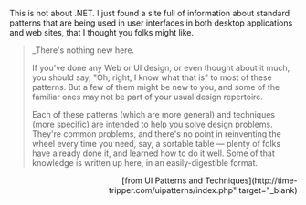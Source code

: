 This is not about .NET. I just found a site full of information about standard patterns that are being used in user interfaces in both desktop applications and web sites, that I thought you folks might like.

> _There's nothing new here.
>
> If you've done any Web or UI design, or even thought about it much, you should say, "Oh, right, I know what that is" to most of these patterns. But a few of them might be new to you, and some of the familiar ones may not be part of your usual design repertoire.
>
> Each of these patterns (which are more general) and techniques (more specific) are intended to help you solve design problems. They're common problems, and there's no point in reinventing the wheel every time you need, say, a sortable table &#8212; plenty of folks have already done it, and learned how to do it well. Some of that knowledge is written up here, in an easily-digestible format.
> </i> </blockquote>
>
> <p align="right">
>   [from UI Patterns and Techniques](http://time-tripper.com/uipatterns/index.php" target="_blank)
>